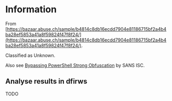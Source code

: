 # Information

From [https://bazaar.abuse.ch/sample/b4814c8db16ecdd7904e81186715bf2a4b4ba28ef5853a41a8f59824f47f8f24/](https://bazaar.abuse.ch/sample/b4814c8db16ecdd7904e81186715bf2a4b4ba28ef5853a41a8f59824f47f8f24/).

Classified as Unknown.

Also see [Bypassing PowerShell Strong Obfuscation](https://isc.sans.edu/diary/Bypassing+PowerShell+Strong+Obfuscation/29692/) by SANS ISC.

## Analyse results in dfirws

TODO
